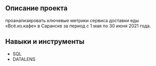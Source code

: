 ## Описание проекта
проанализировать ключевые метрики сервиса доставки еды «Всё.из.кафе» в Саранске за период с 1 мая по 30 июня 2021 года. 

## Навыки и инструменты
- SQL
- DATALENS

